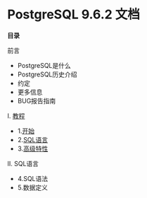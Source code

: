 # PostgreSQL 9.6.2 文档

**目录**

前言
 - PostgreSQL是什么
 - PostgreSQL历史介绍
 - 约定
 - 更多信息
 - BUG报告指南

I. [教程](tutorial/README.md)
 - 1.[开始](tutorial/start.md)
 - 2.[SQL语言](tutorial/sql.md)
 - 3.[高级特性](tutorial/advanced.md)

II. SQL语言
 - 4.SQL语法
 - 5.数据定义
